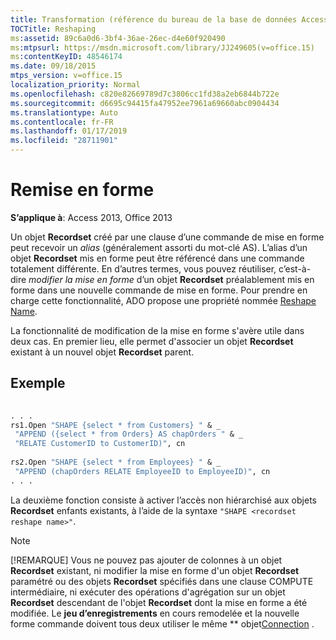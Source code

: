 ```yaml
---
title: Transformation (référence du bureau de la base de données Access)
TOCTitle: Reshaping
ms:assetid: 89c6a0d6-3bf4-36ae-26ec-d4e60f920490
ms:mtpsurl: https://msdn.microsoft.com/library/JJ249605(v=office.15)
ms:contentKeyID: 48546174
ms.date: 09/18/2015
mtps_version: v=office.15
localization_priority: Normal
ms.openlocfilehash: c820e82669789d7c3806cc1fd38a2eb6844b722e
ms.sourcegitcommit: d6695c94415fa47952ee7961a69660abc0904434
ms.translationtype: Auto
ms.contentlocale: fr-FR
ms.lasthandoff: 01/17/2019
ms.locfileid: "28711901"
---
```

# <a name="reshaping"></a>Remise en forme

**S’applique à**: Access 2013, Office 2013

Un objet **Recordset** créé par une clause d’une commande de mise en forme peut recevoir un *alias* (généralement assorti du mot-clé AS). L’alias d’un objet **Recordset** mis en forme peut être référencé dans une commande totalement différente. En d’autres termes, vous pouvez réutiliser, c’est-à-dire *modifier la mise en forme* d’un objet **Recordset** préalablement mis en forme dans une nouvelle commande de mise en forme. Pour prendre en charge cette fonctionnalité, ADO propose une propriété nommée [Reshape Name](reshape-name-property-dynamic-ado.md).

La fonctionnalité de modification de la mise en forme s'avère utile dans deux cas. En premier lieu, elle permet d'associer un objet **Recordset** existant à un nouvel objet **Recordset** parent.

## <a name="example"></a>Exemple

```vb 
 
. . . 
rs1.Open "SHAPE {select * from Customers} " & _ 
 "APPEND ({select * from Orders} AS chapOrders " & _ 
 "RELATE CustomerID to CustomerID)", cn 
 
rs2.Open "SHAPE {select * from Employees} " & _ 
 "APPEND (chapOrders RELATE EmployeeID to EmployeeID)", cn 
. . . 
```

La deuxième fonction consiste à activer l’accès non hiérarchisé aux objets **Recordset** enfants existants, à l’aide de la syntaxe `"SHAPE <recordset reshape name>"`.

> [!NOTE]
> [!REMARQUE] Vous ne pouvez pas ajouter de colonnes à un objet **Recordset** existant, ni modifier la mise en forme d'un objet **Recordset** paramétré ou des objets **Recordset** spécifiés dans une clause COMPUTE intermédiaire, ni exécuter des opérations d'agrégation sur un objet **Recordset** descendant de l'objet **Recordset** dont la mise en forme a été modifiée. Le **jeu d’enregistrements** en cours remodelée et la nouvelle forme commande doivent tous deux utiliser le même ** objet[Connection](connection-object-ado.md) .


